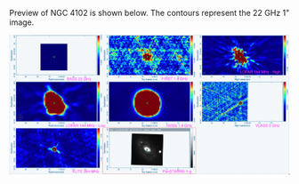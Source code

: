 Preview of NGC 4102 is shown below. The contours represent the 22 GHz 1" image. 

![NGC4102.png](NGC4102.png "NGC4102")

